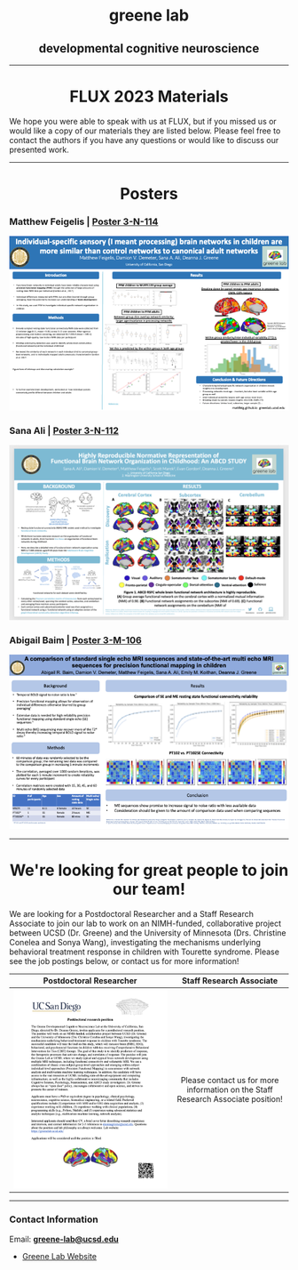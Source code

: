 <h1 align="center">greene lab</h1>
<h2 align="center">developmental cognitive neuroscience</h1>

---

<h1 align="center">FLUX 2023 Materials</h1>
We hope you were able to speak with us at FLUX, but if you missed us or would like a copy of our materials they are listed below. Please feel free to contact the authors if you have any questions or would like to discuss our presented work. 

---

<h1 align="center">Posters</h1>

### Matthew Feigelis | [Poster 3-N-114](/assets/img/flux2023_poster_mf.png)

![Matt Feigelis Poster](/assets/img/flux2023_poster_mf.png)

### Sana Ali | [Poster 3-N-112](/assets/img/flux2023_poster_sa.png)

![Sana Ali Poster](/assets/img/flux2023_poster_sa.png)

### Abigail Baim | [Poster 3-M-106](/assets/img/flux2023_poster_ab.png)

![Abigail Baim Poster](/assets/img/flux2023_poster_ab.png)

---

<h1 align="center">We're looking for great people to join our team!</h1>
We are looking for a Postdoctoral Researcher and a Staff Research Associate to join our lab to work on an NIMH-funded, collaborative project between UCSD (Dr. Greene) and the University of Minnesota (Drs. Christine Conelea and Sonya Wang), investigating the mechanisms underlying behavioral treatment response in children with Tourette syndrome. Please see the job postings below, or contact us for more information!

|Postdoctoral Researcher|Staff Research Associate|
|:-:|:-:|
|![](/assets/img/Postdoc_posting_UCSD_2023_final.png)|Please contact us for more information on the Staff Research Associate position!|

---

### Contact Information
Email: **greene-lab@ucsd.edu**
- [Greene Lab Website](https://greenelab.ucsd.edu/)



